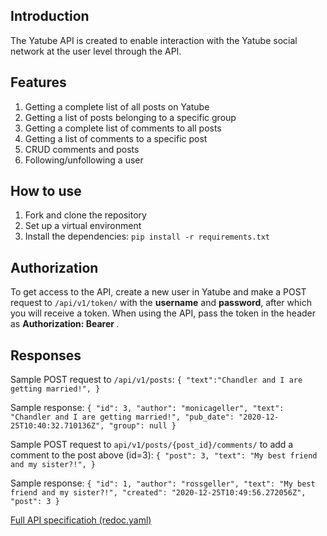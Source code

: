 ## Introduction
The Yatube API is created to enable interaction with the Yatube social network at the user level through the API.

## Features
1. Getting a complete list of all posts on Yatube
2. Getting a list of posts belonging to a specific group
3. Getting a complete list of comments to all posts
4. Getting a list of comments to a specific post
5. CRUD comments and posts
6. Following/unfollowing a user

## How to use
1. Fork and clone the repository
2. Set up a virtual environment
3. Install the dependencies: `pip install -r requirements.txt`

## Authorization
To get access to the API, create a new user in Yatube and make a POST request to `/api/v1/token/` with the **username** and **password**, after which you will receive a token. When using the API, pass the token in the header as **Authorization: Bearer <token>**.

## Responses
Sample POST request to `/api/v1/posts`:
    `{
        "text":"Chandler and I are getting married!",
    }`
    
Sample response:
    `{
        "id": 3,
        "author": "monicageller",
        "text": "Chandler and I are getting married!",
        "pub_date": "2020-12-25T10:40:32.710136Z",
        "group": null
    }`
    
Sample POST request to `api/v1/posts/{post_id}/comments/` to add a comment to the post above (id=3):
    `{
        "post": 3,
        "text": "My best friend and my sister?!",
    }`

Sample response:
    `{
        "id": 1,
        "author": "rossgeller",
        "text": "My best friend and my sister?!",
        "created": "2020-12-25T10:49:56.272056Z",
        "post": 3
    }`

[Full API specificatioh (redoc.yaml)](https://github.com/cebanauskes/api_final_yatube/blob/master/static/redoc.yaml)